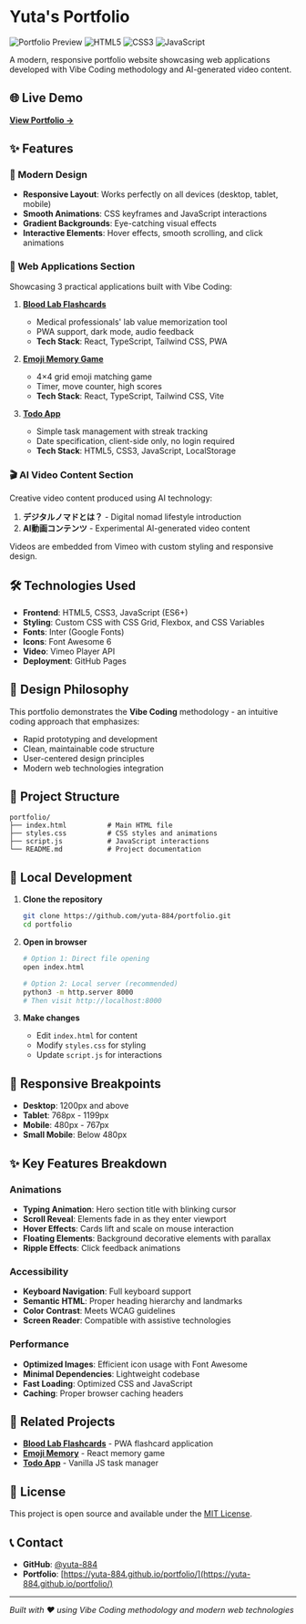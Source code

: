 # Yuta's Portfolio

![Portfolio Preview](https://img.shields.io/badge/Portfolio-Live-brightgreen?style=for-the-badge)
![HTML5](https://img.shields.io/badge/HTML5-E34F26?style=for-the-badge&logo=html5&logoColor=white)
![CSS3](https://img.shields.io/badge/CSS3-1572B6?style=for-the-badge&logo=css3&logoColor=white)
![JavaScript](https://img.shields.io/badge/JavaScript-F7DF1E?style=for-the-badge&logo=javascript&logoColor=black)

A modern, responsive portfolio website showcasing web applications developed with Vibe Coding methodology and AI-generated video content.

## 🌐 Live Demo

**[View Portfolio →](https://yuta-884.github.io/portfolio/)**

## ✨ Features

### 🎨 Modern Design
- **Responsive Layout**: Works perfectly on all devices (desktop, tablet, mobile)
- **Smooth Animations**: CSS keyframes and JavaScript interactions
- **Gradient Backgrounds**: Eye-catching visual effects
- **Interactive Elements**: Hover effects, smooth scrolling, and click animations

### 📱 Web Applications Section
Showcasing 3 practical applications built with Vibe Coding:

1. **[Blood Lab Flashcards](https://yuta-884.github.io/blood-lab-flashcards/)**
   - Medical professionals' lab value memorization tool
   - PWA support, dark mode, audio feedback
   - **Tech Stack**: React, TypeScript, Tailwind CSS, PWA

2. **[Emoji Memory Game](https://yuta-884.github.io/emoji-memory/)**
   - 4×4 grid emoji matching game
   - Timer, move counter, high scores
   - **Tech Stack**: React, TypeScript, Tailwind CSS, Vite

3. **[Todo App](https://yuta-884.github.io/todo-app/)**
   - Simple task management with streak tracking
   - Date specification, client-side only, no login required
   - **Tech Stack**: HTML5, CSS3, JavaScript, LocalStorage

### 🎬 AI Video Content Section
Creative video content produced using AI technology:

1. **デジタルノマドとは？** - Digital nomad lifestyle introduction
2. **AI動画コンテンツ** - Experimental AI-generated video content

Videos are embedded from Vimeo with custom styling and responsive design.

## 🛠️ Technologies Used

- **Frontend**: HTML5, CSS3, JavaScript (ES6+)
- **Styling**: Custom CSS with CSS Grid, Flexbox, and CSS Variables
- **Fonts**: Inter (Google Fonts)
- **Icons**: Font Awesome 6
- **Video**: Vimeo Player API
- **Deployment**: GitHub Pages

## 🎯 Design Philosophy

This portfolio demonstrates the **Vibe Coding** methodology - an intuitive coding approach that emphasizes:
- Rapid prototyping and development
- Clean, maintainable code structure
- User-centered design principles
- Modern web technologies integration

## 📂 Project Structure

```
portfolio/
├── index.html          # Main HTML file
├── styles.css          # CSS styles and animations
├── script.js           # JavaScript interactions
└── README.md           # Project documentation
```

## 🚀 Local Development

1. **Clone the repository**
   ```bash
   git clone https://github.com/yuta-884/portfolio.git
   cd portfolio
   ```

2. **Open in browser**
   ```bash
   # Option 1: Direct file opening
   open index.html
   
   # Option 2: Local server (recommended)
   python3 -m http.server 8000
   # Then visit http://localhost:8000
   ```

3. **Make changes**
   - Edit `index.html` for content
   - Modify `styles.css` for styling
   - Update `script.js` for interactions

## 📱 Responsive Breakpoints

- **Desktop**: 1200px and above
- **Tablet**: 768px - 1199px
- **Mobile**: 480px - 767px
- **Small Mobile**: Below 480px

## ✨ Key Features Breakdown

### Animations
- **Typing Animation**: Hero section title with blinking cursor
- **Scroll Reveal**: Elements fade in as they enter viewport
- **Hover Effects**: Cards lift and scale on mouse interaction
- **Floating Elements**: Background decorative elements with parallax
- **Ripple Effects**: Click feedback animations

### Accessibility
- **Keyboard Navigation**: Full keyboard support
- **Semantic HTML**: Proper heading hierarchy and landmarks
- **Color Contrast**: Meets WCAG guidelines
- **Screen Reader**: Compatible with assistive technologies

### Performance
- **Optimized Images**: Efficient icon usage with Font Awesome
- **Minimal Dependencies**: Lightweight codebase
- **Fast Loading**: Optimized CSS and JavaScript
- **Caching**: Proper browser caching headers

## 🔗 Related Projects

- **[Blood Lab Flashcards](https://github.com/yuta-884/blood-lab-flashcards)** - PWA flashcard application
- **[Emoji Memory](https://github.com/yuta-884/emoji-memory)** - React memory game
- **[Todo App](https://github.com/yuta-884/todo-app)** - Vanilla JS task manager

## 📄 License

This project is open source and available under the [MIT License](LICENSE).

## 📞 Contact

- **GitHub**: [@yuta-884](https://github.com/yuta-884)
- **Portfolio**: [https://yuta-884.github.io/portfolio/](https://yuta-884.github.io/portfolio/)

---

*Built with ❤️ using Vibe Coding methodology and modern web technologies*